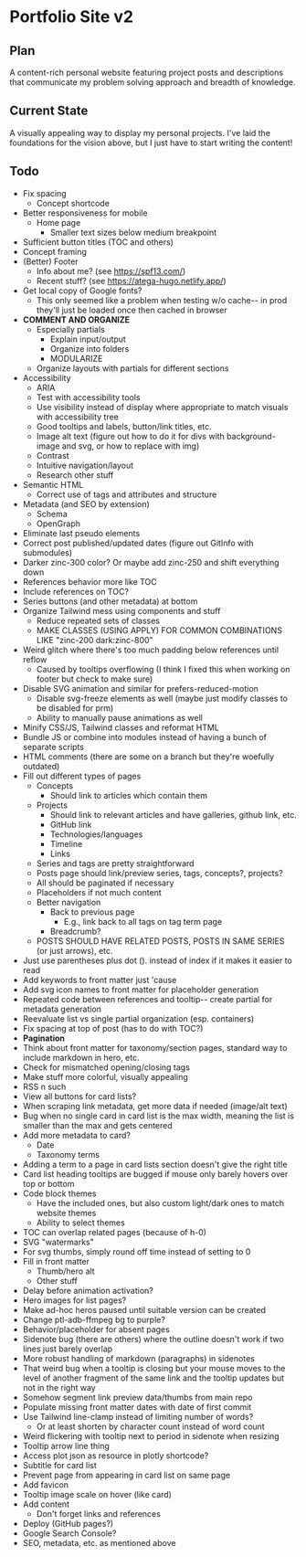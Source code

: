 # Portfolio Site v2

## Plan

A content-rich personal website featuring project posts and descriptions that communicate my problem solving approach and breadth of knowledge.

## Current State

A visually appealing way to display my personal projects. I've laid the foundations for the vision above, but I just have to start writing the content!

## Todo

- Fix spacing
    - Concept shortcode
- Better responsiveness for mobile
    - Home page
        - Smaller text sizes below medium breakpoint
- Sufficient button titles (TOC and others)
- Concept framing
- (Better) Footer
    - Info about me? (see https://spf13.com/)
    - Recent stuff? (see https://atega-hugo.netlify.app/)
- Get local copy of Google fonts?
    - This only seemed like a problem when testing w/o cache-- in prod they'll just be loaded once then cached in browser
- **COMMENT AND ORGANIZE**
    - Especially partials
        - Explain input/output
        - Organize into folders
        - MODULARIZE
    - Organize layouts with partials for different sections
- Accessibility
    - ARIA
    - Test with accessibility tools
    - Use visibility instead of display where appropriate to match visuals with accessibility tree
    - Good tooltips and labels, button/link titles, etc.
    - Image alt text (figure out how to do it for divs with background-image and svg, or how to replace with img)
    - Contrast
    - Intuitive navigation/layout
    - Research other stuff
- Semantic HTML
    - Correct use of tags and attributes and structure
- Metadata (and SEO by extension)
    - Schema
    - OpenGraph
- Eliminate last pseudo elements
- Correct post published/updated dates (figure out GitInfo with submodules)
- Darker zinc-300 color? Or maybe add zinc-250 and shift everything down
- References behavior more like TOC
- Include references on TOC?
- Series buttons (and other metadata) at bottom
- Organize Tailwind mess using components and stuff
    - Reduce repeated sets of classes
    - MAKE CLASSES (USING APPLY) FOR COMMON COMBINATIONS LIKE "zinc-200 dark:zinc-800"
- Weird glitch where there's too much padding below references until reflow
    - Caused by tooltips overflowing (I think I fixed this when working on footer but check to make sure)
- Disable SVG animation and similar for prefers-reduced-motion
    - Disable svg-freeze elements as well (maybe just modify classes to be disabled for prm)
    - Ability to manually pause animations as well
- Minify CSS/JS, Tailwind classes and reformat HTML
- Bundle JS or combine into modules instead of having a bunch of separate scripts
- HTML comments (there are some on a branch but they're woefully outdated)
- Fill out different types of pages
    - Concepts
        - Should link to articles which contain them
    - Projects
        - Should link to relevant articles and have galleries, github link, etc.
        - GitHub link
        - Technologies/languages
        - Timeline
        - Links
    - Series and tags are pretty straightforward
    - Posts page should link/preview series, tags, concepts?, projects?
    - All should be paginated if necessary
    - Placeholders if not much content
    - Better navigation
        - Back to previous page
            - E.g., link back to all tags on tag term page
        - Breadcrumb?
    - POSTS SHOULD HAVE RELATED POSTS, POSTS IN SAME SERIES (or just arrows), etc.
- Just use parentheses plus dot (). instead of index if it makes it easier to read
- Add keywords to front matter just 'cause
- Add svg icon names to front matter for placeholder generation
- Repeated code between references and tooltip-- create partial for metadata generation
- Reevaluate list vs single partial organization (esp. containers)
- Fix spacing at top of post (has to do with TOC?)
- **Pagination**
- Think about front matter for taxonomy/section pages, standard way to include markdown in hero, etc.
- Check for mismatched opening/closing tags
- Make stuff more colorful, visually appealing
- RSS n such
- View all buttons for card lists?
- When scraping link metadata, get more data if needed (image/alt text)
- Bug when no single card in card list is the max width, meaning the list is smaller than the max and gets centered
- Add more metadata to card?
    - Date
    - Taxonomy terms
- Adding a term to a page in card lists section doesn't give the right title
- Card list heading tooltips are bugged if mouse only barely hovers over top or bottom
- Code block themes
    - Have the included ones, but also custom light/dark ones to match website themes
    - Ability to select themes
- TOC can overlap related pages (because of h-0)
- SVG "watermarks"
- For svg thumbs, simply round off time instead of setting to 0
- Fill in front matter
    - Thumb/hero alt
    - Other stuff
- Delay before animation activation?
- Hero images for list pages?
- Make ad-hoc heros paused until suitable version can be created
- Change ptl-adb-ffmpeg bg to purple?
- Behavior/placeholder for absent pages
- Sidenote bug (there are others) where the outline doesn't work if two lines just barely overlap
- More robust handling of markdown (paragraphs) in sidenotes
- That weird bug when a tooltip is closing but your mouse moves to the level of another fragment of the same link and the tooltip updates but not in the right way
- Somehow segment link preview data/thumbs from main repo
- Populate missing front matter dates with date of first commit
- Use Tailwind line-clamp instead of limiting number of words?
    - Or at least shorten by character count instead of word count
- Weird flickering with tooltip next to period in sidenote when resizing
- Tooltip arrow line thing
- Access plot json as resource in plotly shortcode?
- Subtitle for card list
- Prevent page from appearing in card list on same page
- Add favicon
- Tooltip image scale on hover (like card)
- Add content
    - Don't forget links and references
- Deploy (GitHub pages?)
- Google Search Console?
- SEO, metadata, etc. as mentioned above